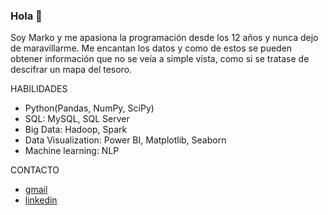 ### Hola 👋

Soy Marko y me apasiona la programación desde los 12 años y nunca dejo de maravillarme. Me encantan los datos y como de estos se pueden obtener información que no se veía a simple vista, como si se tratase de descifrar un mapa del tesoro.

HABILIDADES
* Python(Pandas, NumPy, SciPy)
* SQL: MySQL, SQL Server
* Big Data: Hadoop, Spark
* Data Visualization: Power BI, Matplotlib, Seaborn
* Machine learning: NLP

CONTACTO
* [gmail](https://mail.google.com/mail/?view=cm&fs=1&to=markosotola@gmail.com)
* [linkedin](https://www.linkedin.com/in/marko-sotola-15640b212/)
